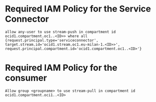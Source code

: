 # Required IAM Policy for the Service Connector
`allow any-user to use stream-push in compartment id ocid1.compartment.oc1..<ID>> where all {request.principal.type='serviceconnector', target.stream.id='ocid1.stream.oc1.eu-milan-1.<ID>>', request.principal.compartment.id='ocid1.compartment.oc1..<ID>'}`

# Required IAM Policy for the consumer
`Allow group <groupname> to use stream-pull in compartment id ocid1.compartment.oci1..<ID>`